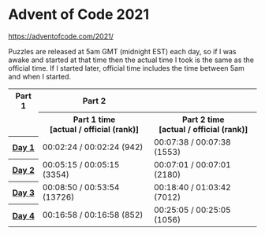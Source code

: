 # Advent of Code 2021

https://adventofcode.com/2021/

Puzzles are released at 5am GMT (midnight EST) each day, so if I was awake and started at that time then the actual time I took is the same as the official time. If I started later, official time includes the time between 5am and when I started.

<table>
  <tr>
    <th>Part 1</th>
    <th>Part 2</th>
  </tr>
  <tr>
    <td></td>
    <th>Part 1 time<br>[actual / official (rank)]</th>
    <th>Part 2 time<br>[actual / official (rank)]</th>
  </tr>
  <tr>
    <th scope="row"><a href="/day1">Day 1</a></th>
    <td>00:02:24 / 00:02:24 (942)</td>
    <td>00:07:38 / 00:07:38 (1553)</td>
  </tr>
  <tr>
    <th scope="row"><a href="/day2">Day 2</a></th>
    <td>00:05:15 / 00:05:15 (3354)</td>
    <td>00:07:01 / 00:07:01 (2180)</td>
  </tr>
  <tr>
    <th scope="row"><a href="/day3">Day 3</a></th>
    <td>00:08:50 / 00:53:54 (13726)</td>
    <td>00:18:40 / 01:03:42 (7012)</td>
  </tr>
  <tr>
    <th scope="row"><a href="/day4">Day 4</a></th>
    <td>00:16:58 / 00:16:58 (852)</td>
    <td>00:25:05 / 00:25:05 (1056)</td>
  </tr>
</table>
